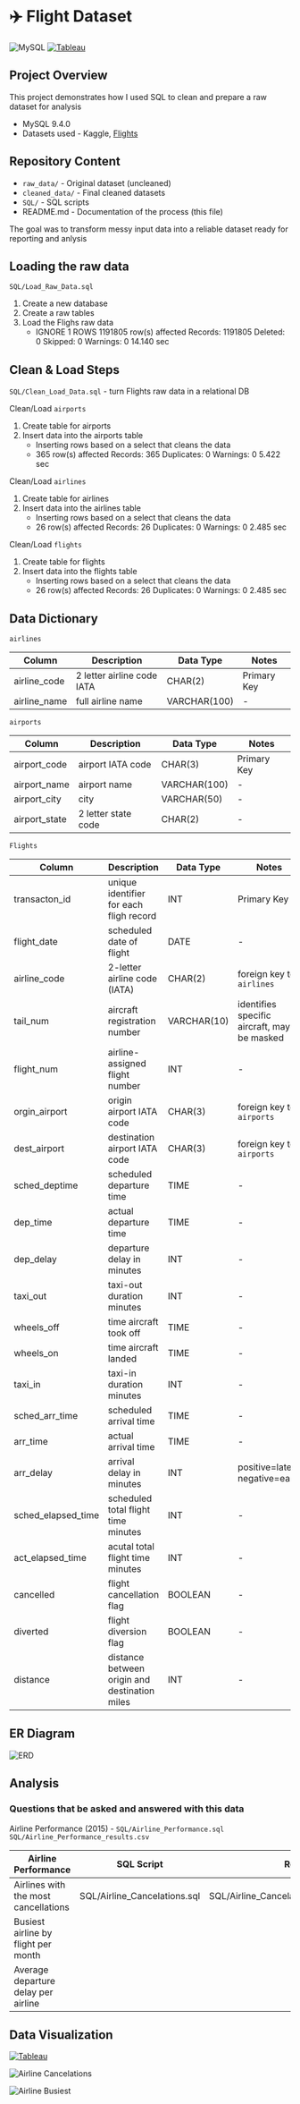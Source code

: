 # ✈️ Flight Dataset

![MySQL](https://img.shields.io/badge/-MySQL-black?style=flat-square&logo=mysql)
[![Tableau](https://img.shields.io/badge/-Tableau-orange?style=flat-square&logo=tableau)](https://public.tableau.com/app/profile/t.robinson6379/vizzes)

## Project Overview

This project demonstrates how I used SQL to clean and prepare a raw dataset for analysis

* MySQL 9.4.0
* Datasets used - Kaggle, [Flights](https://www.kaggle.com/datasets/mmetter/flights/data)

## Repository Content

* `raw_data/` - Original dataset (uncleaned)
* `cleaned_data/` - Final cleaned datasets
* `SQL/` - SQL scripts
* README.md - Documentation of the process (this file)

The goal was to transform messy input data into a reliable dataset ready for reporting and anlysis

## Loading the raw data

`SQL/Load_Raw_Data.sql`

 1. Create a new database
 2. Create a raw tables
 3. Load the Flighs raw data
    * IGNORE 1 ROWS 1191805 row(s) affected Records: 1191805  Deleted: 0  Skipped: 0  Warnings: 0 14.140 sec

## Clean & Load Steps  

`SQL/Clean_Load_Data.sql` - turn Flights raw data in a relational DB

 Clean/Load `airports`

 1. Create table for airports
 2. Insert data into the airports table
    * Inserting rows based on a select that cleans the data
    * 365 row(s) affected Records: 365  Duplicates: 0  Warnings: 0 5.422 sec

 Clean/Load `airlines`

 1. Create table for airlines
 2. Insert data into the airlines table
    * Inserting rows based on a select that cleans the data
    * 26 row(s) affected Records: 26  Duplicates: 0  Warnings: 0 2.485 sec

 Clean/Load `flights`

 1. Create table for flights
 2. Insert data into the flights table
    * Inserting rows based on a select that cleans the data
    * 26 row(s) affected Records: 26  Duplicates: 0  Warnings: 0 2.485 sec

## Data Dictionary

`airlines`

|Column|Description|Data Type|Notes|
|----|----------|-----|----|
|airline_code|2 letter airline code IATA|CHAR(2)|Primary Key|
|airline_name|full airline name|VARCHAR(100)|-|

`airports`

|Column|Description|Data Type|Notes|
|----|----------|-----|----|
|airport_code|airport IATA code|CHAR(3)|Primary Key|
|airport_name|airport name|VARCHAR(100)|-|
|airport_city|city|VARCHAR(50)|-|
|airport_state|2 letter state code|CHAR(2)|-|

`Flights`

| Column | Description | Data Type | Notes |
|-------|----------|------|------|
|transacton_id|unique identifier for each fligh record|INT|Primary Key|
|flight_date|scheduled date of flight|DATE|-|
|airline_code|2-letter airline code (IATA)|CHAR(2)|foreign key to `airlines`|
|tail_num|aircraft registration number|VARCHAR(10)|identifies specific aircraft, may be masked|
|flight_num|airline-assigned flight number|INT|-|
|orgin_airport|origin airport IATA code|CHAR(3)|foreign key to `airports`|
|dest_airport|destination airport IATA code|CHAR(3)|foreign key to `airports`|
|sched_deptime|scheduled departure time|TIME|-|
|dep_time|actual departure time|TIME|-|
|dep_delay|departure delay in minutes|INT|-|
|taxi_out|taxi-out duration minutes|INT|-|
|wheels_off|time aircraft took off|TIME|-|
|wheels_on|time aircraft landed|TIME|-|
|taxi_in|taxi-in duration minutes|INT|-|
|sched_arr_time|scheduled arrival time|TIME|-|
|arr_time|actual arrival time|TIME|-|
|arr_delay|arrival delay in minutes|INT|positive=late, negative=early|
|sched_elapsed_time|scheduled total flight time minutes|INT|-|
|act_elapsed_time|acutal total flight time minutes|INT|-|
|cancelled|flight cancellation flag|BOOLEAN|-|
|diverted|flight diversion flag|BOOLEAN|-|
|distance|distance between origin and destination miles| INT|-|

## ER Diagram

![ERD](images/flight_relationships.png)

## Analysis

### Questions that be asked and answered with this data

Airline Performance (2015) - `SQL/Airline_Performance.sql` `SQL/Airline_Performance_results.csv`

| Airline Performance | SQL Script | Results |
|------|-----|----|
| Airlines with the most cancellations | SQL/Airline_Cancelations.sql | SQL/Airline_Cancelations_2015_results.csv|
| Busiest airline by flight per month |  |  |
| Average departure delay per airline | | |

## Data Visualization

[![Tableau](https://img.shields.io/badge/-Tableau-orange?style=flat-square&logo=tableau)](https://public.tableau.com/app/profile/t.robinson6379/vizzes)

![Airline Cancelations](images/Airline_Cancelations.png)

![Airline Busiest](images/Airline_Busiest.png)
